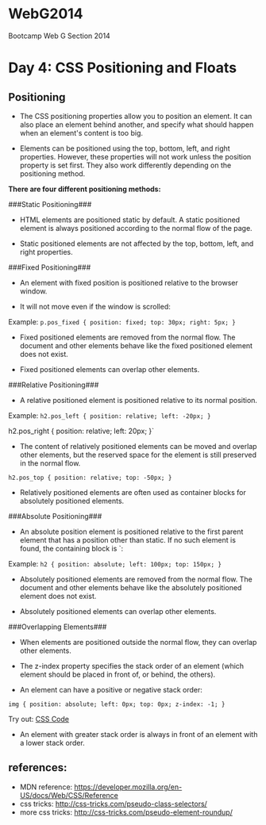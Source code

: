 WebG2014
========

Bootcamp Web G Section 2014


Day 4: CSS Positioning and Floats
=========================

## Positioning

- The CSS positioning properties allow you to position an element. It can also place an element behind another, and specify what should happen when an element's content is too big.

- Elements can be positioned using the top, bottom, left, and right properties. However, these properties will not work unless the position property is set first. They also work differently depending on the positioning method.


**There are four different positioning methods:**


###Static Positioning###
- HTML elements are positioned static by default. A static positioned element is always positioned according to the normal flow of the page.

- Static positioned elements are not affected by the top, bottom, left, and right properties.


###Fixed Positioning###
- An element with fixed position is positioned relative to the browser window.

- It will not move even if the window is scrolled:

Example:
`p.pos_fixed {
    position: fixed;
    top: 30px;
    right: 5px;
}`

- Fixed positioned elements are removed from the normal flow. The document and other elements behave like the fixed positioned element does not exist.

- Fixed positioned elements can overlap other elements.


###Relative Positioning###
- A relative positioned element is positioned relative to its normal position.

Example: `h2.pos_left {
    position: relative;
    left: -20px;
}`

h2.pos_right {
    position: relative;
    left: 20px;
}`

- The content of relatively positioned elements can be moved and overlap other elements, but the reserved space for the element is still preserved in the normal flow.

`h2.pos_top {
    position: relative;
    top: -50px;
}`

- Relatively positioned elements are often used as container blocks for absolutely positioned elements.

###Absolute Positioning###

- An absolute position element is positioned relative to the first parent element that has a position other than static. If no such element is found, the containing block is `<html>:

Example:
`h2 {
    position: absolute;
    left: 100px;
    top: 150px;
}`


- Absolutely positioned elements are removed from the normal flow. The document and other elements behave like the absolutely positioned element does not exist.

- Absolutely positioned elements can overlap other elements.


###Overlapping Elements###

- When elements are positioned outside the normal flow, they can overlap other elements.

- The z-index property specifies the stack order of an element (which element should be placed in front of, or behind, the others).

- An element can have a positive or negative stack order:

`img {
    position: absolute;
    left: 0px;
    top: 0px;
    z-index: -1;
}`

Try out: [CSS Code](http://www.w3schools.com/css/tryit.asp?filename=trycss_zindex)

- An element with greater stack order is always in front of an element with a lower stack order.




## references:
- MDN reference: https://developer.mozilla.org/en-US/docs/Web/CSS/Reference
- css tricks: http://css-tricks.com/pseudo-class-selectors/
- more css tricks: http://css-tricks.com/pseudo-element-roundup/


